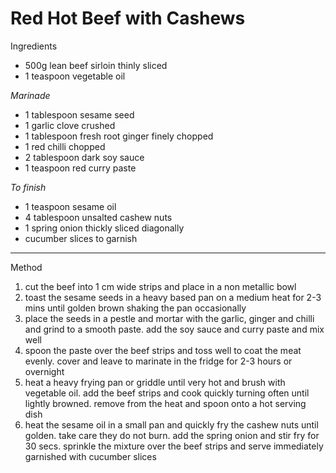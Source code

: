 # Red Hot Beef with Cashews

Ingredients

-   500g lean beef sirloin thinly sliced
-   1 teaspoon vegetable oil

*Marinade*

-   1 tablespoon sesame seed
-   1 garlic clove crushed
-   1 tablespoon fresh root ginger finely chopped
-   1 red chilli chopped
-   2 tablespoon dark soy sauce
-   1 teaspoon red curry paste

*To finish*

-   1 teaspoon sesame oil
-   4 tablespoon unsalted cashew nuts
-   1 spring onion thickly sliced diagonally
-   cucumber slices to garnish

--------------------------------------------------------------------------------

Method

1.  cut the beef into 1 cm wide strips and place in a non metallic bowl
2.  toast the sesame seeds in a heavy based pan on a medium heat for 2-3 mins
    until golden brown shaking the pan occasionally
3.  place the seeds in a pestle and mortar with the garlic, ginger and chilli
    and grind to a smooth paste. add the soy sauce and curry paste and mix well
4.  spoon the paste over the beef strips and toss well to coat the meat evenly.
    cover and leave to marinate in the fridge for 2-3 hours or overnight
5.  heat a heavy frying pan or griddle until very hot and brush with vegetable
    oil. add the beef strips and cook quickly turning often until lightly
    browned. remove from the heat and spoon onto a hot serving dish
6.  heat the sesame oil in a small pan and quickly fry the cashew nuts until
    golden. take care they do not burn. add the spring onion and stir fry for 30
    secs. sprinkle the mixture over the beef strips and serve immediately
    garnished with cucumber slices
